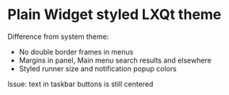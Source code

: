# Plain Widget styled LXQt theme

Difference from system theme:
   
* No double border frames in menus
* Margins in panel, Main menu search results and elsewhere
* Styled runner size  and notification popup colors

Issue: text in taskbar buttons is still centered

